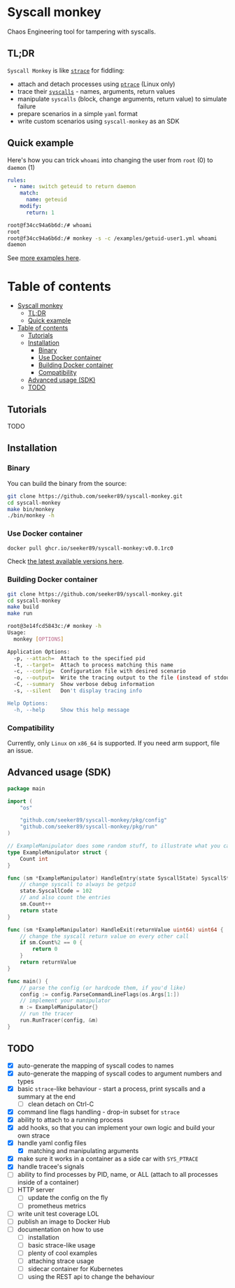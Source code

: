 # Syscall monkey

Chaos Engineering tool for tampering with syscalls.

## TL;DR

`Syscall Monkey` is like [`strace`](https://man7.org/linux/man-pages/man1/strace.1.html) for fiddling:

- attach and detach processes using [`ptrace`](https://man7.org/linux/man-pages/man2/ptrace.2.html) (Linux only)
- trace their [`syscalls`](https://man7.org/linux/man-pages/man2/syscalls.2.html) - names, arguments, return values
- manipulate `syscalls` (block, change arguments, return value) to simulate failure
- prepare scenarios in a simple `yaml` format
- write custom scenarios using `syscall-monkey` as an SDK

## Quick example

Here's how you can trick `whoami` into changing the user from `root` (0) to `daemon` (1)

```yaml
rules:
  - name: switch geteuid to return daemon
    match:
      name: geteuid
    modify:
      return: 1
```

```sh
root@f34cc94a6b6d:/# whoami
root
root@f34cc94a6b6d:/# monkey -s -c /examples/getuid-user1.yml whoami
daemon
```

See [more examples here](./examples).

# Table of contents
- [Syscall monkey](#syscall-monkey)
  - [TL;DR](#tldr)
  - [Quick example](#quick-example)
- [Table of contents](#table-of-contents)
  - [Tutorials](#tutorials)
  - [Installation](#installation)
    - [Binary](#binary)
    - [Use Docker container](#use-docker-container)
    - [Building Docker container](#building-docker-container)
    - [Compatibility](#compatibility)
  - [Advanced usage (SDK)](#advanced-usage-sdk)
  - [TODO](#todo)


## Tutorials

TODO


## Installation

### Binary

You can build the binary from the source:

```sh
git clone https://github.com/seeker89/syscall-monkey.git
cd syscall-monkey
make bin/monkey
./bin/monkey -h
```

### Use Docker container

```sh
docker pull ghcr.io/seeker89/syscall-monkey:v0.0.1rc0
```

Check [the latest available versions here](https://github.com/seeker89/syscall-monkey/pkgs/container/syscall-monkey).


### Building Docker container

```sh
git clone https://github.com/seeker89/syscall-monkey.git
cd syscall-monkey
make build
make run

root@3e14fcd5843c:/# monkey -h
Usage:
  monkey [OPTIONS]

Application Options:
  -p, --attach=  Attach to the specified pid
  -t, --target=  Attach to process matching this name
  -c, --config=  Configuration file with desired scenario
  -o, --output=  Write the tracing output to the file (instead of stdout)
  -C, --summary  Show verbose debug information
  -s, --silent   Don't display tracing info

Help Options:
  -h, --help     Show this help message
```

### Compatibility

Currently, only `Linux` on `x86_64` is supported. If you need arm support, file an issue.


## Advanced usage (SDK)

```go
package main

import (
	"os"

	"github.com/seeker89/syscall-monkey/pkg/config"
	"github.com/seeker89/syscall-monkey/pkg/run"
)

// ExampleManipulator does some random stuff, to illustrate what you can do
type ExampleManipulator struct {
	Count int
}

func (sm *ExampleManipulator) HandleEntry(state SyscallState) SyscallState {
	// change syscall to always be getpid
	state.SyscallCode = 102
	// and also count the entries
	sm.Count++
	return state
}

func (sm *ExampleManipulator) HandleExit(returnValue uint64) uint64 {
	// change the syscall return value on every other call
	if sm.Count%2 == 0 {
		return 0
	}
	return returnValue
}

func main() {
	// parse the config (or hardcode them, if you'd like)
	config := config.ParseCommandLineFlags(os.Args[1:])
	// implement your manipulator
	m := ExampleManipulator{}
	// run the tracer
	run.RunTracer(config, &m)
}
```

## TODO

- [x] auto-generate the mapping of syscall codes to names
- [x] auto-generate the mapping of syscall codes to argument numbers and types
- [x] basic `strace`-like behaviour - start a process, print syscalls and a summary at the end
  - [ ] clean detach on Ctrl-C
- [x] command line flags handling - drop-in subset for `strace`
- [x] ability to attach to a running process
- [x] add hooks, so that you can implement your own logic and build your own strace
- [x] handle yaml config files
  - [x] matching and manipulating arguments
- [x] make sure it works in a container as a side car with `SYS_PTRACE`
- [x] handle tracee's signals
- [ ] ability to find processes by PID, name, or ALL (attach to all processes inside of a container)
- [ ] HTTP server
  - [ ] update the config on the fly
  - [ ] prometheus metrics
- [ ] write unit test coverage LOL
- [ ] publish an image to Docker Hub
- [ ] documentation on how to use
  - [ ] installation
  - [ ] basic strace-like usage
  - [ ] plenty of cool examples
  - [ ] attaching strace usage
  - [ ] sidecar container for Kubernetes
  - [ ] using the REST api to change the behaviour
